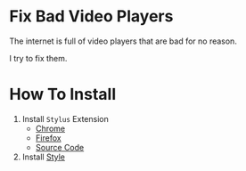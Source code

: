 # Fix Bad Video Players

The internet is full of video players that are bad for no reason.

I try to fix them.

# How To Install

1. Install `Stylus` Extension
   - [Chrome](https://chrome.google.com/webstore/detail/stylus/clngdbkpkpeebahjckkjfobafhncgmne)
   - [Firefox](https://addons.mozilla.org/firefox/addon/styl-us/)
   - [Source Code](https://github.com/openstyles/stylus)
2. Install [Style](https://userstyles.world/style/15663/fix-bad-video-players)
